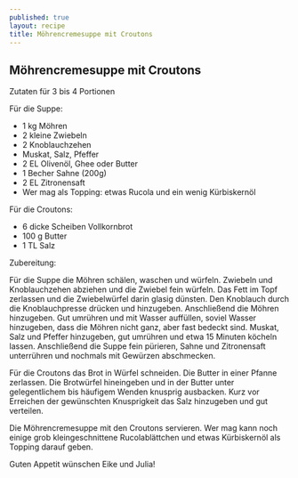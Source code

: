 ```yaml
---
published: true
layout: recipe
title: Möhrencremesuppe mit Croutons
---
```

## Möhrencremesuppe mit Croutons

Zutaten für 3 bis 4 Portionen

Für die Suppe:

- 1 kg Möhren
- 2 kleine Zwiebeln
- 2 Knoblauchzehen
- Muskat, Salz, Pfeffer
- 2 EL Olivenöl, Ghee oder Butter
- 1 Becher Sahne (200g)
- 2 EL Zitronensaft
- Wer mag als Topping: etwas Rucola und ein wenig Kürbiskernöl

Für die Croutons:

- 6 dicke Scheiben Vollkornbrot
- 100 g Butter
- 1 TL Salz

Zubereitung: 

Für die Suppe die Möhren schälen, waschen und würfeln. Zwiebeln und Knoblauchzehen abziehen und die Zwiebel fein würfeln. Das Fett im Topf zerlassen und die Zwiebelwürfel darin glasig dünsten. Den Knoblauch durch die Knoblauchpresse drücken und hinzugeben. Anschließend die Möhren hinzugeben. Gut umrühren und mit Wasser auffüllen, soviel Wasser hinzugeben, dass die Möhren nicht ganz, aber fast bedeckt sind. Muskat, Salz und Pfeffer hinzugeben, gut umrühren und etwa 15 Minuten köcheln lassen. Anschließend die Suppe fein pürieren, Sahne und Zitronensaft unterrühren und nochmals mit Gewürzen abschmecken.

Für die Croutons das Brot in Würfel schneiden. Die Butter in einer Pfanne zerlassen. Die Brotwürfel hineingeben und in der Butter unter gelegentlichem bis häufigem Wenden knusprig ausbacken. Kurz vor Erreichen der gewünschten Knusprigkeit das Salz hinzugeben und gut verteilen.

Die Möhrencremesuppe mit den Croutons servieren. Wer mag kann noch einige grob kleingeschnittene Rucolablättchen und etwas Kürbiskernöl als Topping darauf geben.

Guten Appetit wünschen Eike und Julia!
